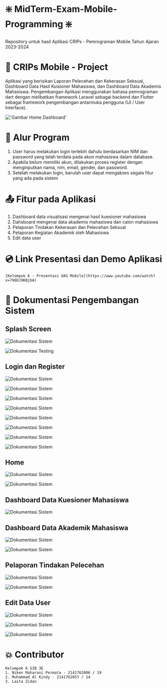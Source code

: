 # ❇️ MidTerm-Exam-Mobile-Programming ❇️
Repository untuk hasil Aplikasi CRIPs - Pemrograman Mobile Tahun Ajaran 2023-2024

# 📱 CRIPs Mobile - Project
Aplikasi yang berisikan Laporan Pelecehan dan Kekerasan Seksual, Dashboard Data Hasil Kuisioner Mahasiswa, dan Dashboard Data Akademis Mahasiswa. Pengembangan Aplikasi menggunakan bahasa pemrograman dart dengan melibatkan framework Laravel sebagai backend dan Flutter sebagai framework pengembangan antarmuka pengguna (UI / User Interface).

!['Gambar Home Dashboard'](https://github.com/nikenmn/Mobile_Programming_Final_Exams/blob/a114b2ce92be74eb29335dedc4c13f0d0549cc09/documentation_picture/home.jpg)

# 💫 Alur Program
1. User harus melakukan login terlebih dahulu berdasarkan NIM dan password yang telah terdata pada akun mahasiswa dalam database.
2. Apabila belum memiliki akun, dilakukan proses register dengan menginputkan nama, nim, email, gender, dan password.
3. Setelah melakukan login, barulah user dapat mengakses segala fitur yang ada pada sistem

# 📤 Fitur pada Aplikasi
1. Dashboard data visualisasi mengenai hasil kuesioner mahasiswa
2. Dahsboard mengenai data akademis mahasiswa dan calon mahasiswa
3. Pelaporan Tindakan Kekerasan dan Pelecehan Seksual
4. Pelaporan Kegiatan Akademik oleh Mahasiswa
5. Edit data user

# 💿 Link Presentasi dan Demo Aplikasi
    [Kelompok 6 - Presentasi UAS Mobile](https://www.youtube.com/watch?v=796DJ9KBjbA)


# 💫 Dokumentasi Pengembangan Sistem

## Splash Screen

![Dokumentasi Sistem](https://github.com/nikenmn/Mobile_Programming_Final_Exams/blob/a114b2ce92be74eb29335dedc4c13f0d0549cc09/documentation_picture/splash.jpg)

![Dokumentasi Testing](https://github.com/nikenmn/Mobile_Programming_Final_Exams/blob/a114b2ce92be74eb29335dedc4c13f0d0549cc09/documentation_picture/splash2.jpg)

## Login dan Register

![Dokumentasi Sistem](https://github.com/nikenmn/Mobile_Programming_Final_Exams/blob/a114b2ce92be74eb29335dedc4c13f0d0549cc09/documentation_picture/login.jpg)

![Dokumentasi Sistem](https://github.com/nikenmn/Mobile_Programming_Final_Exams/blob/a114b2ce92be74eb29335dedc4c13f0d0549cc09/documentation_picture/r1.jpg)

![Dokumentasi Sistem](https://github.com/nikenmn/Mobile_Programming_Final_Exams/blob/a114b2ce92be74eb29335dedc4c13f0d0549cc09/documentation_picture/r2.jpg)

![Dokumentasi Sistem](https://github.com/nikenmn/Mobile_Programming_Final_Exams/blob/a114b2ce92be74eb29335dedc4c13f0d0549cc09/documentation_picture/r3.jpg)

![Dokumentasi Sistem](https://github.com/nikenmn/Mobile_Programming_Final_Exams/blob/a114b2ce92be74eb29335dedc4c13f0d0549cc09/documentation_picture/r4.jpg)

![Dokumentasi Sistem](https://github.com/nikenmn/Mobile_Programming_Final_Exams/blob/a114b2ce92be74eb29335dedc4c13f0d0549cc09/documentation_picture/r5.jpg)

![Dokumentasi Sistem](https://github.com/nikenmn/Mobile_Programming_Final_Exams/blob/a114b2ce92be74eb29335dedc4c13f0d0549cc09/documentation_picture/r6.jpg)

![Dokumentasi Sistem](https://github.com/nikenmn/Mobile_Programming_Final_Exams/blob/a114b2ce92be74eb29335dedc4c13f0d0549cc09/documentation_picture/r7.jpg)


## Home 

![Dokumentasi Sistem](https://github.com/nikenmn/Mobile_Programming_Final_Exams/blob/a114b2ce92be74eb29335dedc4c13f0d0549cc09/documentation_picture/home.jpg)

![Dokumentasi Sistem](https://github.com/nikenmn/Mobile_Programming_Final_Exams/blob/a114b2ce92be74eb29335dedc4c13f0d0549cc09/documentation_picture/sidebar.jpg)


## Dashboard Data Kuesioner Mahasiswa

![Dokumentasi Sistem](https://github.com/nikenmn/Mobile_Programming_Final_Exams/blob/a114b2ce92be74eb29335dedc4c13f0d0549cc09/documentation_picture/dshAk.jpg)



## Dashboard Data Akademik Mahasiswa

![Dokumentasi Sistem](https://github.com/nikenmn/Mobile_Programming_Final_Exams/blob/a114b2ce92be74eb29335dedc4c13f0d0549cc09/documentation_picture/dashboardAkademik.jpg)

![Dokumentasi Sistem](https://github.com/nikenmn/Mobile_Programming_Final_Exams/blob/a114b2ce92be74eb29335dedc4c13f0d0549cc09/documentation_picture/dashboardAkademik2.jpg)


## Pelaporan Tindakan Pelecehan 

![Dokumentasi Sistem](https://github.com/nikenmn/Mobile_Programming_Final_Exams/blob/a114b2ce92be74eb29335dedc4c13f0d0549cc09/documentation_picture/formpelecehan.jpg)

![Dokumentasi Sistem](https://github.com/nikenmn/Mobile_Programming_Final_Exams/blob/a114b2ce92be74eb29335dedc4c13f0d0549cc09/documentation_picture/formpelecehanlanjutan.jpg)


## Edit Data User

![Dokumentasi Sistem](https://github.com/nikenmn/Mobile_Programming_Final_Exams/blob/a114b2ce92be74eb29335dedc4c13f0d0549cc09/documentation_picture/edit%20user.jpg)

![Dokumentasi Sistem](https://github.com/nikenmn/Mobile_Programming_Final_Exams/blob/a114b2ce92be74eb29335dedc4c13f0d0549cc09/documentation_picture/edituser.jpg)

![Dokumentasi Sistem](https://github.com/nikenmn/Mobile_Programming_Final_Exams/blob/a114b2ce92be74eb29335dedc4c13f0d0549cc09/documentation_picture/edituser2.jpg)



# 💥 Contributor
    Kelompok 6 SIB 3E
    1. Niken Maharani Permata - 2141762006 / 19
    2. Muhammad Al Kindy - 2141762057 / 14
    3. Laita Zidan






